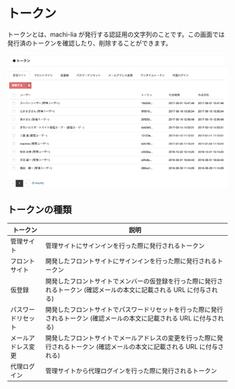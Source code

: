 # トークン

トークンとは、machi-lia が発行する認証用の文字列のことです。この画面では発行済のトークンを確認したり、削除することができます。

![token](img/token.png)

## トークンの種類

| トークン | 説明 |
| ------- | ---- |
| 管理サイト        | 管理サイトにサインインを行った際に発行されるトークン |
| フロントサイト    | 開発したフロントサイトにサインインを行った際に発行されるトークン |
| 仮登録           | 開発したフロントサイトでメンバーの仮登録を行った際に発行されるトークン (確認メールの本文に記載される URL に付与される) |
| パスワードリセット | 開発したフロントサイトでパスワードリセットを行った際に発行されるトークン (確認メールの本文に記載される URL に付与される) |
| メールアドレス変更 | 開発したフロントサイトでメールアドレスの変更を行った際に発行されるトークン (確認メールの本文に記載される URL に付与される) |
| 代理ログイン      | 管理サイトから代理ログインを行った際に発行されるトークン |
